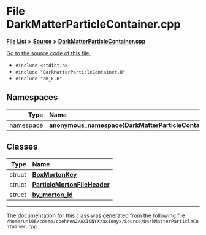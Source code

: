 
# File DarkMatterParticleContainer.cpp


[**File List**](files.md) **>** [**Source**](dir_74389ed8173ad57b461b9d623a1f3867.md) **>** [**DarkMatterParticleContainer.cpp**](DarkMatterParticleContainer_8cpp.md)

[Go to the source code of this file.](DarkMatterParticleContainer_8cpp_source.md)



* `#include <stdint.h>`
* `#include "DarkMatterParticleContainer.H"`
* `#include "dm_F.H"`









## Namespaces

| Type | Name |
| ---: | :--- |
| namespace | [**anonymous\_namespace{DarkMatterParticleContainer.cpp}**](namespaceanonymous__namespace_02DarkMatterParticleContainer_8cpp_03.md) <br> |

## Classes

| Type | Name |
| ---: | :--- |
| struct | [**BoxMortonKey**](structanonymous__namespace_02DarkMatterParticleContainer_8cpp_03_1_1BoxMortonKey.md) <br> |
| struct | [**ParticleMortonFileHeader**](structanonymous__namespace_02DarkMatterParticleContainer_8cpp_03_1_1ParticleMortonFileHeader.md) <br> |
| struct | [**by\_morton\_id**](structanonymous__namespace_02DarkMatterParticleContainer_8cpp_03_1_1by__morton__id.md) <br> |














------------------------------
The documentation for this class was generated from the following file `/home/uni06/cosmo/cbehren2/AXIONYX/axionyx/Source/DarkMatterParticleContainer.cpp`